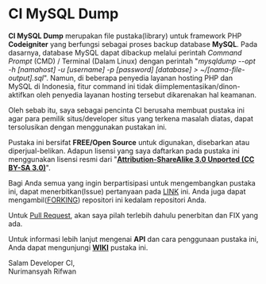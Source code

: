 CI MySQL Dump
===============

__CI MySQL Dump__ merupakan file pustaka(library) untuk framework PHP __Codeigniter__ yang berfungsi sebagai proses backup database __MySQL__. Pada dasarnya, database MySQL dapat dibackup melalui perintah _Command Prompt_ (CMD) / Terminal (Dalam Linux) dengan perintah "*mysqldump* *--opt* *-h* *[namahost]* *-u* *[username]* *-p* *[password]* *[database]* *>* *~/[nama-file-output].sql*". Namun, di beberapa penyedia layanan hosting PHP dan MySQL di Indonesia, fitur command ini tidak diimplementasikan/dinon-aktifkan oleh penyedia layanan hosting tersebut dikarenakan hal keamanan.

Oleh sebab itu, saya sebagai pencinta CI berusaha membuat pustaka ini agar para pemilik situs/developer situs yang terkena masalah diatas, dapat tersolusikan dengan menggunakan pustakan ini.

Pustaka ini bersifat **FREE/Open Source** untuk digunakan, disebarkan atau diperjual-belikan. Adapun lisensi yang saya daftarkan pada pustaka ini menggunakan lisensi resmi dari "**[Attribution-ShareAlike 3.0 Unported (CC BY-SA 3.0)](http://creativecommons.org/licenses/by-sa/3.0/ "Creative Common Links")**".

Bagi Anda semua yang ingin berpartisipasi untuk mengembangkan pustaka ini, dapat menerbitkan(Issue) pertanyaan pada [LINK](https://github.com/nurimansyah/CI-MySQL-Dump/issues "Post an Issue") ini. Anda juga dapat mengambil([FORKING](https://github.com/nurimansyah/CI-MySQL-Dump/fork "Fork This Repository")) repositori ini kedalam repositori Anda.

Untuk [Pull Request](https://github.com/nurimansyah/CI-MySQL-Dump/pulls "Pull This Repository"), akan saya pilah terlebih dahulu penerbitan dan FIX yang ada.

Untuk informasi lebih lanjut mengenai **API** dan cara penggunaan pustaka ini, Anda dapat mengunjungi **[WIKI](https://github.com/nurimansyah/CI-MySQL-Dump/wiki "Repository WIKI")** pustaka ini.

Salam Developer CI,  
Nurimansyah Rifwan